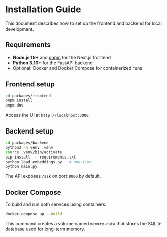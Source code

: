 # Installation Guide

This document describes how to set up the frontend and backend for local development.

## Requirements

- **Node.js 18+** and [pnpm](https://pnpm.io/) for the Next.js frontend
- **Python 3.10+** for the FastAPI backend
- Optional: Docker and Docker Compose for containerized runs

## Frontend setup

```bash
cd packages/frontend
pnpm install
pnpm dev
```

Access the UI at `http://localhost:3000`.

## Backend setup

```bash
cd packages/backend
python3 -m venv .venv
source .venv/bin/activate
pip install -r requirements.txt
python load_embeddings.py   # one-time
python main.py
```

The API exposes `/ask` on port `8000` by default.

## Docker Compose

To build and run both services using containers:

```bash
docker-compose up --build
```

This command creates a volume named `memory-data` that stores the SQLite database used for long-term memory.
